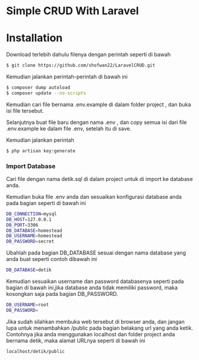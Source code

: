 # Simple CRUD With Laravel

# Installation

Download terlebih dahulu filenya dengan perintah seperti di bawah
```sh
$ git clone https://github.com/shofwan22/LaravelCRUD.git
```
Kemudian jalankan perintah-perintah di bawah ini
```sh
$ composer dump autoload
$ composer update --no-scripts
```

Kemudian cari file bernama .env.example di dalam folder project , dan buka isi file tersebut.

Selanjutnya buat file baru dengan nama .env , dan copy semua isi dari file .env.example ke dalam file .env, setelah itu di save.

Kemudian jalankan perintah
```sh
$ php artisan key:generate
```

### Import Database
Cari file dengan nama detik.sql di dalam project untuk di import ke database anda.

Kemudian buka file .env anda dan sesuaikan konfigurasi database anda pada bagian seperti di bawah ini 
```sh
DB_CONNECTION=mysql
DB_HOST=127.0.0.1
DB_PORT=3306
DB_DATABASE=homestead
DB_USERNAME=homestead
DB_PASSWORD=secret
```
Ubahlah pada bagian DB_DATABASE sesuai dengan nama database yang anda buat seperti contoh dibawah ini 
```sh
DB_DATABASE=detik
```

Kemudian sesuaikan username dan password databasenya seperti pada bagian di bawah ini,jika database anda tidak memiliki password, maka kosongkan saja pada bagian DB_PASSWORD.
```sh
DB_USERNAME=root
DB_PASSWORD=
```

Jika sudah silahkan membuka web tersebut di browser anda, dan jangan lupa untuk menambahkan /public pada bagian belakang url yang anda ketik.
Contohnya jika anda menggunakan localhost dan folder project anda bernama detik, maka alamat URLnya seperti di bawah ini
```sh
localhost/detik/public
```
